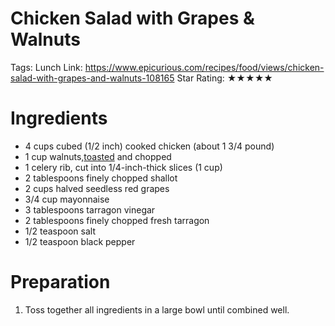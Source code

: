 # Chicken Salad with Grapes & Walnuts

Tags: Lunch
Link: https://www.epicurious.com/recipes/food/views/chicken-salad-with-grapes-and-walnuts-108165
Star Rating: ★★★★★

# Ingredients

- 4 cups cubed (1/2 inch) cooked chicken (about 1 3/4 pound)
- 1 cup walnuts,[toasted](https://www.epicurious.com/recipes/food/views/105622) and chopped
- 1 celery rib, cut into 1/4-inch-thick slices (1 cup)
- 2 tablespoons finely chopped shallot
- 2 cups halved seedless red grapes
- 3/4 cup mayonnaise
- 3 tablespoons tarragon vinegar
- 2 tablespoons finely chopped fresh tarragon
- 1/2 teaspoon salt
- 1/2 teaspoon black pepper

# Preparation

1. Toss together all ingredients in a large bowl until combined well.